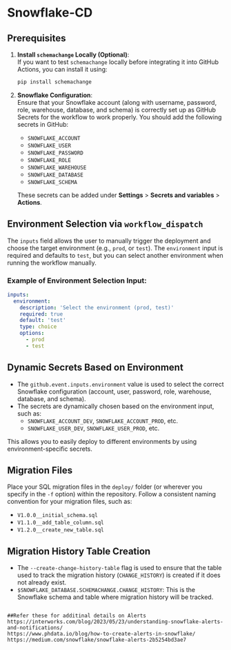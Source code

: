 
# Snowflake-CD

## Prerequisites

1. **Install `schemachange` Locally (Optional)**:  
   If you want to test `schemachange` locally before integrating it into GitHub Actions, you can install it using:

   ```bash
   pip install schemachange
   ```

2. **Snowflake Configuration**:  
   Ensure that your Snowflake account (along with username, password, role, warehouse, database, and schema) is correctly set up as GitHub Secrets for the workflow to work properly. You should add the following secrets in GitHub:

   - `SNOWFLAKE_ACCOUNT`
   - `SNOWFLAKE_USER`
   - `SNOWFLAKE_PASSWORD`
   - `SNOWFLAKE_ROLE`
   - `SNOWFLAKE_WAREHOUSE`
   - `SNOWFLAKE_DATABASE`
   - `SNOWFLAKE_SCHEMA`

   These secrets can be added under **Settings** > **Secrets and variables** > **Actions**.

## Environment Selection via `workflow_dispatch`

The `inputs` field allows the user to manually trigger the deployment and choose the target environment (e.g., `prod`, or `test`). The `environment` input is required and defaults to `test`, but you can select another environment when running the workflow manually.

### Example of Environment Selection Input:
```yaml
inputs:
  environment:
    description: 'Select the environment (prod, test)'
    required: true
    default: 'test'
    type: choice
    options:
      - prod
      - test
```

## Dynamic Secrets Based on Environment

- The `github.event.inputs.environment` value is used to select the correct Snowflake configuration (account, user, password, role, warehouse, database, and schema).
- The secrets are dynamically chosen based on the environment input, such as:
  - `SNOWFLAKE_ACCOUNT_DEV`, `SNOWFLAKE_ACCOUNT_PROD`, etc.
  - `SNOWFLAKE_USER_DEV`, `SNOWFLAKE_USER_PROD`, etc.

This allows you to easily deploy to different environments by using environment-specific secrets.

## Migration Files

Place your SQL migration files in the `deploy/` folder (or wherever you specify in the `-f` option) within the repository. Follow a consistent naming convention for your migration files, such as:

- `V1.0.0__initial_schema.sql`
- `V1.1.0__add_table_column.sql`
- `V1.2.0__create_new_table.sql`

## Migration History Table Creation

- The `--create-change-history-table` flag is used to ensure that the table used to track the migration history (`CHANGE_HISTORY`) is created if it does not already exist.
- `$SNOWFLAKE_DATABASE.SCHEMACHANGE.CHANGE_HISTORY`: This is the Snowflake schema and table where migration history will be tracked.
```

##Refer these for additinal details on Alerts
https://interworks.com/blog/2023/05/23/understanding-snowflake-alerts-and-notifications/
https://www.phdata.io/blog/how-to-create-alerts-in-snowflake/
https://medium.com/snowflake/snowflake-alerts-2b5254bd3ae7
